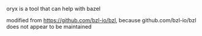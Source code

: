 oryx is a tool that can help with bazel

modified from https://github.com/bzl-io/bzl, because github.com/bzl-io/bzl does not appear to be maintained
